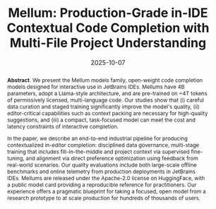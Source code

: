 ---
title: "Mellum: Production-Grade in-IDE Contextual Code Completion with Multi-File Project Understanding"
authors: '<i>Nikita Pavlichenko, Iurii Nazarov, Ivan Dolgov, Ekaterina Garanina, Dmitry Ustalov, Ivan Bondyrev, Kseniia Lysaniuk, Evgeniia Vu, Kirill Chekmenev, Joseph Shtok, Yaroslav Golubev, Anton Semenkin, and Uladzislau Sazanovich</i>'
status: "preprint"
collection: publications
permalink: /publications/2025-10-07-mellum
date: 2025-10-07
venue: "<b>arXiv</b>"
pdf: 'https://arxiv.org/abs/2510.05788'
data: 'https://huggingface.co/collections/JetBrains/mellum-68120b4ae1423c86a2da007a'
counter_id: 'P8'
abstract: "<p><b>Abstract</b>. We present the Mellum models family, open-weight code completion models designed for interactive use in JetBrains IDEs. Mellums have 4B parameters, adopt a Llama-style architecture, and are pre-trained on ~4T tokens of permissively licensed, multi-language code. Our studies show that (i) careful data curation and staged training significantly improve the model's quality, (ii) editor-critical capabilities such as context packing are necessary for high-quality suggestions, and (iii) a compact, task-focused model can meet the cost and latency constraints of interactive completion.</p><p>In the paper, we describe an end-to-end industrial pipeline for producing contextualized in-editor completion: disciplined data governance, multi-stage training that includes fill-in-the-middle and project context via supervised fine-tuning, and alignment via direct preference optimization using feedback from real-world scenarios. Our quality evaluations include both large-scale offline benchmarks and online telemetry from production deployments in JetBrains IDEs. Mellums are released under the Apache-2.0 license on HuggingFace, with a public model card providing a reproducible reference for practitioners. Our experience offers a pragmatic blueprint for taking a focused, open model from a research prototype to at scale production for hundreds of thousands of users.</p>"
---
